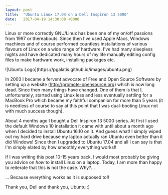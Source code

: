 ```yaml
---
layout: post
title:  "Ubuntu Linux 17.04 on a Dell Inspiron 13 5000"
date:   2017-04-19 14:30:00 +0000
---
```


Linux or more correctly GNU/Linux has been one of my on/off passions from 1997 or thereabouts. Since then I've used Apple Macs, Windows machines 
and of course performed countless installations of various flavours of Linux on a wide range of hardware. I've had many sleepless nights and have 
dedicated many hours of my life manually editing config files to make hardware work, installing packages etc.

<p class="img">![Ubuntu Logo](https://pgalatis.github.io/images/ubuntu.png)</p>

<!--more-->

In 2003 I became a fervent advocate of Free and Open Source Software by setting up a website (http://promote-opensource.org) which is now long dead. 
Since then many things have changed. One of them is that I, unfortunately, started using Linux less and less eventually settling 
for a MacBook Pro which became my faithful companion for more than 5 years (it is needless of course to say at this point that I was 
dual-booting Linux not with much success though). 

About 4 months ago I bought a Dell Inspiron 13 5000 series. At first I used the 
default Windows 10 installation it came with until about a month ago when I decided to install Ubuntu 16.10 on it. And guess what! I simply 
wiped out my hard drive because my laptop actually ran Ubuntu even better than it did Windows! Since then I upgraded to Ubuntu 17.04 
and all I can say is that I'm simply elated by how smoothly everything works!!

If I was writing this post 10-15 years back, I would most probably be giving you advice on *how* to install Linux on a laptop. Today, I am more than 
happy to reiterate that this is not the case. Why?...  

... Because everything works as it is supposed to!!

Thank you, Dell and thank you, Ubuntu :)

